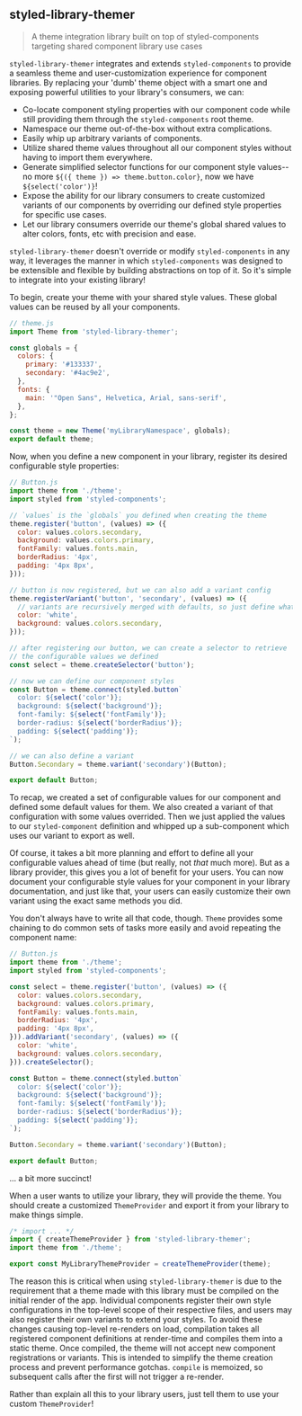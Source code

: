 ## styled-library-themer
> A theme integration library built on top of styled-components targeting shared component library use cases

`styled-library-themer` integrates and extends `styled-components` to provide a seamless theme and user-customization experience for component libraries. By replacing your 'dumb' theme object with a smart one and exposing powerful utilities to your library's consumers, we can:

* Co-locate component styling properties with our component code while still providing them through the `styled-components` root theme.
* Namespace our theme out-of-the-box without extra complications.
* Easily whip up arbitrary variants of components.
* Utilize shared theme values throughout all our component styles without having to import them everywhere.
* Generate simplified selector functions for our component style values-- no more `${({ theme }) => theme.button.color}`, now we have `${select('color')}`!
* Expose the ability for our library consumers to create customized variants of our components by overriding our defined style properties for specific use cases.
* Let our library consumers override our theme's global shared values to alter colors, fonts, etc with precision and ease.

`styled-library-themer` doesn't override or modify `styled-components` in any way, it leverages the manner in which `styled-components` was designed to be extensible and flexible by building abstractions on top of it. So it's simple to integrate into your existing library!

To begin, create your theme with your shared style values. These global values can be reused by all your components.

```javascript static
// theme.js
import Theme from 'styled-library-themer';

const globals = {
  colors: {
    primary: '#133337',
    secondary: '#4ac9e2',
  },
  fonts: {
    main: '"Open Sans", Helvetica, Arial, sans-serif',
  },
};

const theme = new Theme('myLibraryNamespace', globals);
export default theme;
```

Now, when you define a new component in your library, register its desired configurable style properties:

```javascript static
// Button.js
import theme from './theme';
import styled from 'styled-components';

// `values` is the `globals` you defined when creating the theme
theme.register('button', (values) => ({
  color: values.colors.secondary,
  background: values.colors.primary,
  fontFamily: values.fonts.main,
  borderRadius: '4px',
  padding: '4px 8px',
}));

// button is now registered, but we can also add a variant config
theme.registerVariant('button', 'secondary', (values) => ({
  // variants are recursively merged with defaults, so just define what you need
  color: 'white',
  background: values.colors.secondary,
}));

// after registering our button, we can create a selector to retrieve
// the configurable values we defined
const select = theme.createSelector('button');

// now we can define our component styles
const Button = theme.connect(styled.button`
  color: ${select('color')};
  background: ${select('background')};
  font-family: ${select('fontFamily')};
  border-radius: ${select('borderRadius')};
  padding: ${select('padding')};
`);

// we can also define a variant
Button.Secondary = theme.variant('secondary')(Button);

export default Button;
```

To recap, we created a set of configurable values for our component and defined some default values for them. We also created a variant of that configuration with some values overrided. Then we just applied the values to our `styled-component` definition and whipped up a sub-component which uses our variant to export as well.

Of course, it takes a bit more planning and effort to define all your configurable values ahead of time (but really, not _that_ much more). But as a library provider, this gives you a lot of benefit for your users. You can now document your configurable style values for your component in your library documentation, and just like that, your users can easily customize their own variant using the exact same methods you did.

You don't always have to write all that code, though. `Theme` provides some chaining to do common sets of tasks more easily and avoid repeating the component name:

```javascript static
// Button.js
import theme from './theme';
import styled from 'styled-components';

const select = theme.register('button', (values) => ({
  color: values.colors.secondary,
  background: values.colors.primary,
  fontFamily: values.fonts.main,
  borderRadius: '4px',
  padding: '4px 8px',
})).addVariant('secondary', (values) => ({
  color: 'white',
  background: values.colors.secondary,
})).createSelector();

const Button = theme.connect(styled.button`
  color: ${select('color')};
  background: ${select('background')};
  font-family: ${select('fontFamily')};
  border-radius: ${select('borderRadius')};
  padding: ${select('padding')};
`);

Button.Secondary = theme.variant('secondary')(Button);

export default Button;
```

... a bit more succinct!

When a user wants to utilize your library, they will provide the theme. You should create a customized `ThemeProvider` and export it from your library to make things simple.

```javascript static
/* import ... */
import { createThemeProvider } from 'styled-library-themer';
import theme from './theme';

export const MyLibraryThemeProvider = createThemeProvider(theme);
```

The reason this is critical when using `styled-library-themer` is due to the requirement that a theme made with this library must be compiled on the initial render of the app. Individual components register their own style configurations in the top-level scope of their respective files, and users may also register their own variants to extend your styles. To avoid these changes causing top-level re-renders on load, compilation takes all registered component definitions at render-time and compiles them into a static theme. Once compiled, the theme will not accept new component registrations or variants. This is intended to simplify the theme creation process and prevent performance gotchas. `compile` is memoized, so subsequent calls after the first will not trigger a re-render.

Rather than explain all this to your library users, just tell them to use your custom `ThemeProvider`!

